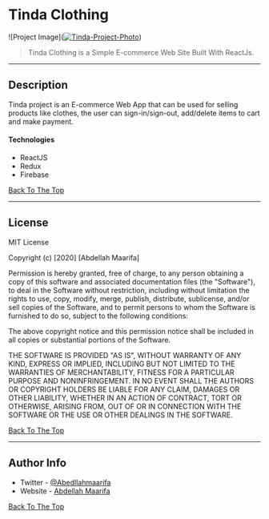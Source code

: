 # Tinda Clothing 

![Project Image](<a href="https://ibb.co/ss913LJ"><img src="https://i.ibb.co/3SmFhtY/Tinda-Project-Photo.png" alt="Tinda-Project-Photo" border="0"></a>)

> Tinda Clothing is a Simple E-commerce Web Site Built With ReactJs.

---

## Description

Tinda project is an E-commerce Web App that can be used for selling products like clothes, the user can sign-in/sign-out, add/delete items to cart and make payment. 
#### Technologies

- ReactJS
- Redux
- Firebase

[Back To The Top](#read-me-template)

---

## License

MIT License

Copyright (c) [2020] [Abdellah Maarifa]

Permission is hereby granted, free of charge, to any person obtaining a copy
of this software and associated documentation files (the "Software"), to deal
in the Software without restriction, including without limitation the rights
to use, copy, modify, merge, publish, distribute, sublicense, and/or sell
copies of the Software, and to permit persons to whom the Software is
furnished to do so, subject to the following conditions:

The above copyright notice and this permission notice shall be included in all
copies or substantial portions of the Software.

THE SOFTWARE IS PROVIDED "AS IS", WITHOUT WARRANTY OF ANY KIND, EXPRESS OR
IMPLIED, INCLUDING BUT NOT LIMITED TO THE WARRANTIES OF MERCHANTABILITY,
FITNESS FOR A PARTICULAR PURPOSE AND NONINFRINGEMENT. IN NO EVENT SHALL THE
AUTHORS OR COPYRIGHT HOLDERS BE LIABLE FOR ANY CLAIM, DAMAGES OR OTHER
LIABILITY, WHETHER IN AN ACTION OF CONTRACT, TORT OR OTHERWISE, ARISING FROM,
OUT OF OR IN CONNECTION WITH THE SOFTWARE OR THE USE OR OTHER DEALINGS IN THE
SOFTWARE.

[Back To The Top](#read-me-template)

---

## Author Info

- Twitter - [@Abedllahmaarifa](https://twitter.com/Abdellahmaarifa)
- Website - [Abdellah Maarifa](https://abdellahmaarifa.com)

[Back To The Top](#read-me-template)

